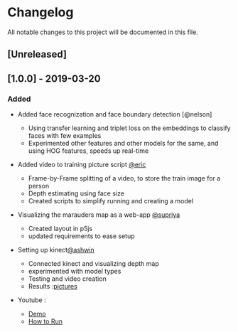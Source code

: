 # Changelog
All notable changes to this project will be documented in this file.

## [Unreleased]

## [1.0.0] - 2019-03-20
### Added
- Added face recognization and  face boundary detection [@nelson]
    * Using transfer learning and triplet loss on the embeddings to classify faces with few examples
    * Experimented other features and other models for the same, and using HOG features, speeds up real-time 
- Added video to training picture script [@eric](https://github.com/em370)
    * Frame-by-Frame splitting of a video, to store the train image for a person
    * Depth estimating using face size
    * Created scripts to simplify running and creating a model
- Visualizing the marauders map as a web-app [@supriya](https://github.com/supriyanaidu)
    * Created layout in p5js
    * updated requirements to ease setup
- Setting up kinect[@ashwin](https://github.com/ashwinroot)
    * Connected kinect and visualizing depth map
    * experimented with model types
    * Testing and video creation
    
    
    
    - Results :[pictures](https://github.com/CUBoulder-2019Sp-IML4HCI/FinalProject-Marauders_Map/tree/master/prototype)
- Youtube :
  * [Demo](link)
  * [How to Run](https://youtu.be/pv_LqElPHjc)

    

